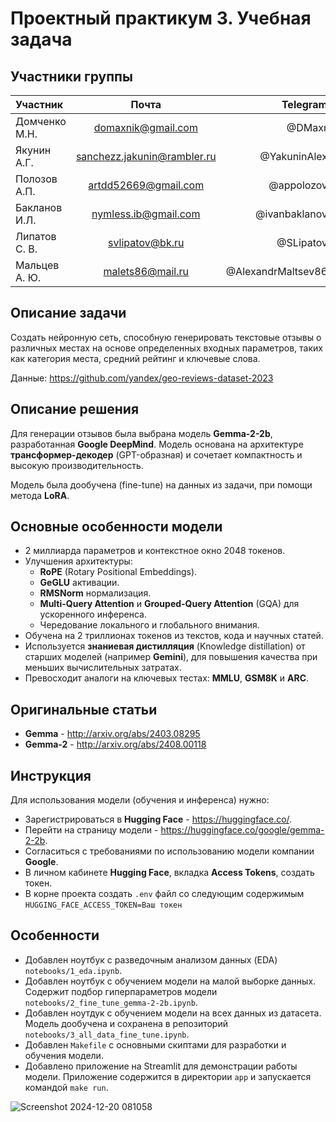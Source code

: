 # Проектный практикум 3. Учебная задача

## Участники группы

| Участник       |            Почта               |                  Telegram |
|:---------------|:------------------------------:|--------------------------:|
| Домченко М.Н.  |     <domaxnik@gmail.com>       |                    @DMaxr |
| Якунин А.Г.    |  <sanchezz.jakunin@rambler.ru> |              @YakuninAlex |
| Полозов А.П.   |     <artdd52669@gmail.com>     |                @appolozov |
| Бакланов И.Л.  |      <nymless.ib@gmail.com>    |             @ivanbaklanov |
| Липатов С. В.  |       <svlipatov@bk.ru>        |                 @SLipatov |
| Мальцев А. Ю.  |       <malets86@mail.ru>       |        @AlexandrMaltsev86 |

## Описание задачи

Создать нейронную сеть, способную генерировать текстовые отзывы о различных местах на основе определенных входных параметров, таких как категория места, средний рейтинг и ключевые слова.

Данные: <https://github.com/yandex/geo-reviews-dataset-2023>

## Описание решения

Для генерации отзывов была выбрана модель **Gemma-2-2b**, разработанная **Google DeepMind**. Модель основана на архитектуре **трансформер-декодер** (GPT-образная) и сочетает компактность и высокую производительность.

Модель была дообучена (fine-tune) на данных из задачи, при помощи метода **LoRA**.

## Основные особенности модели

* 2 миллиарда параметров и контекстное окно 2048 токенов.
* Улучшения архитектуры:
  * **RoPE** (Rotary Positional Embeddings).
  * **GeGLU** активации.
  * **RMSNorm** нормализация.
  * **Multi-Query Attention** и **Grouped-Query Attention** (GQA) для ускоренного инференса.
  * Чередование локального и глобального внимания.
* Обучена на 2 триллионах токенов из текстов, кода и научных статей.
* Используется **знаниевая дистилляция** (Knowledge distillation) от старших моделей (например **Gemini**), для повышения качества при меньших вычислительных затратах.
* Превосходит аналоги на ключевых тестах: **MMLU**, **GSM8K** и **ARC**.

## Оригинальные статьи

* **Gemma** - <http://arxiv.org/abs/2403.08295>
* **Gemma-2** - <http://arxiv.org/abs/2408.00118>

## Инструкция

Для использования модели (обучения и инференса) нужно:

* Зарегистрироваться в **Hugging Face** - <https://huggingface.co/>.
* Перейти на страницу модели - <https://huggingface.co/google/gemma-2-2b>.
* Согласиться с требованиями по использованию модели компании **Google**.
* В личном кабинете **Hugging Face**, вкладка **Access Tokens**, создать токен.
* В корне проекта создать `.env` файл со следующим содержимым `HUGGING_FACE_ACCESS_TOKEN=Ваш токен`

## Особенности

* Добавлен ноутбук c разведочным анализом данных (EDA) `notebooks/1_eda.ipynb`.
* Добавлен ноутбук с обучением модели на малой выборке данных. Содержит подбор гиперпараметров модели `notebooks/2_fine_tune_gemma-2-2b.ipynb`.
* Добавлен ноутдук с обучением модели на всех данных из датасета. Модель дообучена и сохранена в репозиторий `notebooks/3_all_data_fine_tune.ipynb`.
* Добавлен `Makefile` с основными скиптами для разработки и обучения модели.
* Добавлено приложение на Streamlit для демонстрации работы модели. Приложение содержится в директории `app` и запускается командой `make run`.

![Screenshot 2024-12-20 081058](https://github.com/user-attachments/assets/a72eadf7-8fcc-4d99-8561-9af893c57ef9)

